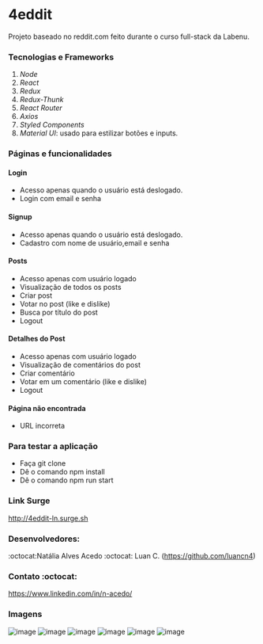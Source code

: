 # 4eddit
Projeto baseado no reddit.com feito durante o curso full-stack da Labenu. 

### Tecnologias e Frameworks
1. *Node*
2. *React*
3. *Redux*
4. *Redux-Thunk*
5. *React Router* 
6. *Axios*
7. *Styled Components*
8. *Material UI*: usado para estilizar botões e inputs.


### Páginas e funcionalidades
#### Login
- Acesso apenas quando o usuário está deslogado. 
- Login com email e senha

#### Signup
- Acesso apenas quando o usuário está deslogado. 
- Cadastro com nome de usuário,email e senha

#### Posts
- Acesso apenas com usuário logado
- Visualização de todos os posts
- Criar post
- Votar no post (like e dislike)
- Busca por título do post
- Logout 

#### Detalhes do Post
- Acesso apenas com usuário logado
- Visualização de comentários do post
- Criar comentário
- Votar em um comentário (like e dislike)
- Logout

#### Página não encontrada
- URL incorreta


### Para testar a aplicação
- Faça git clone
- Dê o comando npm install
- Dê o comando npm run start

### Link Surge
http://4eddit-ln.surge.sh


### Desenvolvedores:
:octocat:Natália Alves Acedo
:octocat: Luan C.
(https://github.com/luancn4)

### Contato :octocat:
https://www.linkedin.com/in/n-acedo/


### Imagens
![image](https://user-images.githubusercontent.com/56961021/80851950-17c41500-8bfb-11ea-9d09-59a5261e0145.png)
![image](https://user-images.githubusercontent.com/56961021/80852067-e566e780-8bfb-11ea-9200-65a0846522ae.png)
![image](https://user-images.githubusercontent.com/56961021/80851985-42ae6900-8bfb-11ea-9e30-2bebfaa250db.png)
![image](https://user-images.githubusercontent.com/56961021/80852060-d08a5400-8bfb-11ea-9a31-b4a435e3ddc4.png)
![image](https://user-images.githubusercontent.com/56961021/80851990-4d68fe00-8bfb-11ea-931c-26157e12f70d.png)
![image](https://user-images.githubusercontent.com/56961021/80852002-65408200-8bfb-11ea-9e1a-d3a410eb8361.png)
